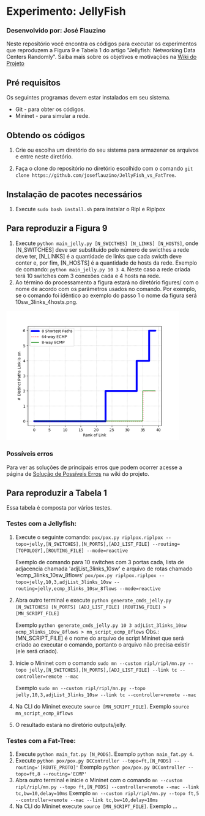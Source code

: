 # Experimento: JellyFish
### Desenvolvido por: José Flauzino

Neste repositório você encontra os códigos para executar os experimentos que reproduzem a Figura 9 e Tabela 1 do artigo "Jellyfish: Networking Data Centers Randomly".
Saiba mais sobre os objetivos e motivações na <a href="https://github.com/joseflauzino/JellyFish_vs_FatTree/wiki">Wiki do Projeto</a> 

## Pré requisitos
Os seguintes programas devem estar instalados em seu sistema.
* Git - para obter os códigos.
* Mininet - para simular a rede.

## Obtendo os códigos
1. Crie ou escolha um diretório do seu sistema para armazenar os arquivos e entre neste diretório.

2. Faça o clone do repositório no diretório escolhido com o comando `git clone https://github.com/joseflauzino/JellyFish_vs_FatTree`.

## Instalação de pacotes necessários
1. Execute `sudo bash install.sh` para instalar o Ripl e Riplpox

## Para reproduzir a Figura 9

1. Execute `python main_jelly.py [N_SWICTHES] [N_LINKS] [N_HOSTS]`, onde [N_SWITCHES] deve ser substituido pelo número de swicthes a rede deve ter, [N_LINKS] é a quantidade de links que cada swicth deve conter e, por fim, [N_HOSTS] é a quantidade de hosts da rede.
	Exemplo de comando: `python main_jelly.py 10 3 4`. Neste caso a rede criada terá 10 switches com 3 conexões cada e 4 hosts na rede.
2. Ao término do processamento a figura estará no diretório figures/ com o nome de acordo com os parâmetros usados no comando. Por exemplo, se o comando foi idêntico ao exemplo do passo 1 o nome da figura será 10sw_3links_4hosts.png. 

<img src="figures/4links_10sw.png" width="450" ></img>

### Possíveis erros
Para ver as soluções de principais erros que podem ocorrer acesse a página de <a href="https://github.com/joseflauzino/JellyFish_vs_FatTree/wiki/Solu%C3%A7ao-de-Poss%C3%ADveis-Erros">Solução de Possíveis Erros</a> na wiki do projeto.

## Para reproduzir a Tabela 1

Essa tabela é composta por vários testes.

### Testes com a Jellyfish:

1. Execute o seguinte comando: `pox/pox.py riplpox.riplpox --topo=jelly,[N_SWITCHES],[N_PORTS],[ADJ_LIST_FILE] --routing=[TOPOLOGY],[ROUTING_FILE] --mode=reactive`

	Exemplo de comando para 10 switches com 3 portas cada, lista de adjacencia chamada 'adjList_3links_10sw' e arquivo de rotas chamado 'ecmp_3links_10sw_8flows'
	`pox/pox.py riplpox.riplpox --topo=jelly,10,3,adjList_3links_10sw --routing=jelly,ecmp_3links_10sw_8flows --mode=reactive`

2. Abra outro terminal e execute `python generate_cmds_jelly.py [N_SWITCHES] [N_PORTS] [ADJ_LIST_FILE] [ROUTING_FILE] > [MN_SCRIPT_FILE]`

	Exemplo `python generate_cmds_jelly.py 10 3 adjList_3links_10sw ecmp_3links_10sw_8flows > mn_script_ecmp_8flows`
	Obs.: [MN_SCRIPT_FILE] é o nome do arquivo de script Mininet que será criado ao executar o comando, portanto o arquivo não precisa existir (ele será criado).

3. Inicie o Mininet com o comando `sudo mn --custom ripl/ripl/mn.py --topo jelly,[N_SWITCHES],[N_PORTS],[ADJ_LIST_FILE] --link tc --controller=remote --mac`

	Exemplo `sudo mn --custom ripl/ripl/mn.py --topo jelly,10,3,adjList_3links_10sw --link tc --controller=remote --mac`

4. Na CLI do Mininet execute `source [MN_SCRIPT_FILE]`.
	Exemplo `source mn_script_ecmp_8flows`

5. O resultado estará no diretório outputs/jelly.

### Testes com a Fat-Tree:

1. Execute `python main_fat.py [N_PODS]`.
	Exemplo `python main_fat.py 4`.
2. Execute `python pox/pox.py DCController --topo=ft,[N_PODS] --routing='[ROUTE_PROTO]'`
	Exemplo `python pox/pox.py DCController --topo=ft,8 --routing='ECMP'`
3. Abra outro terminal e inicie o Mininet com o comando `mn --custom ripl/ripl/mn.py --topo ft,[N_PODS] --controller=remote --mac --link tc,bw=10,delay=10ms`
	Exemplo `mn --custom ripl/ripl/mn.py --topo ft,5 --controller=remote --mac --link tc,bw=10,delay=10ms`
4. Na CLI do Mininet execute `source [MN_SCRIPT_FILE]`.
	Exemplo ...
